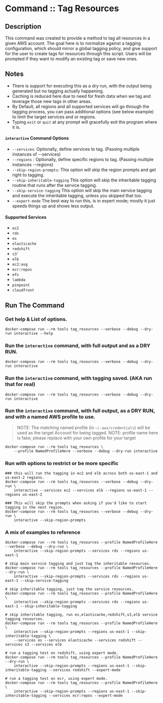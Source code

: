Command :: Tag Resources
========================

Description 
-----------
This command was created to provide a method to tag all resources in a given AWS account. The goal here is to normalize 
against a tagging configuration, which should mirror a global tagging policy, and give support for the user to create 
tags for resources through this script. Users will be prompted if they want to modify an existing tag or save new ones. 


Notes
-----
* There is support for executing this as a dry run, with the output being generated but no tagging actually happening. 
* Caching is reduced here due to need for fresh data when we tag and leverage those new tags in other areas.
* By Default, all regions and all supported services will go through the tagging process, you can pass additional options (see below example) to limit the target services and or regions.  
* Typing `exit` or `quit` at any prompt will gracefully exit the program where it is.

#### `interactive` Command Options 
* `--services`: Optionally, define services to tag. (Passing multiple instances of --services)
* `--regions` : Optionally, define specific regions to tag. (Passing multiple instances --regions)
* `--skip-region-prompts`: This option will skip the region prompts and get right to tagging.
* `--skip-inheritable-tagging` This option will skip the inheritable tagging routine that runs after the service tagging.
* `--skip-service-tagging` This option will skip the main service tagging and execute the inheritable tagging, unless you skipped that too.
* `--expert-mode` The best way to run this, is in expert mode; mostly it just speeds things up and shows less output. 

#### Supported Services 
* `ec2`
* `rds`
* `es`
* `elasticache`
* `redshift`
* `s3'` 
* `elb`
* `ec2:asg`
* `ecr:repos`
* `efs`
* `lambda`
* `pinpoint`
* `cloudfront`


Run The Command
---------------

### Get help & List of options.
```
docker-compose run --rm tools tag_resources --verbose --debug --dry-run interactive --help 
```

### Run the `interactive` command, with full output and as a DRY RUN. 
```
docker-compose run --rm tools tag_resources --verbose --debug --dry-run interactive
```

### Run the `interactive` command, with tagging saved. (AKA run that for real)
```
docker-compose run --rm tools tag_resources --verbose --debug --dry-run interactive
```


### Run the `interactive` command, with full output, as a DRY RUN, and with a named AWS profile to use. 
> NOTE: The matching named profile (in `~/.aws/credentials`) will be used as the target Account for being tagged. 
> NOTE: profile name here is fake; please replace with your own profile for your target
 
```
docker-compose run --rm tools tag_resources \
    --profile NamedProfileHere --verbose --debug --dry-run interactive
```

### Run with options to restrict or be more specific 
```
### this will run the tagging in ec2 and elb across both us-east-1 and us-east-2 regions. 
docker-compose run --rm tools tag_resources --verbose --debug --dry-run \
    interactive --services ec2 --services elb --regions us-east-1 --regions us-east-2

### This will skip the prompts when asking if you'd like to start tagging in the next region. 
docker-compose run --rm tools tag_resources --verbose --debug --dry-run \
    interactive --skip-region-prompts
```

### A mix of examples to reference
```
docker-compose run --rm tools tag_resources --profile NamedProfileHere --verbose --debug --dry-run \
    interactive --skip-region-prompts --services rds --regions us-east-1 

# skip main service tagging and just tag the inheritable resources.
docker-compose run --rm tools tag_resources --profile NamedProfileHere --dry-run \
    interactive --skip-region-prompts --services rds --regions us-east-1 --skip-service-tagging

# skip inheritable tagging, just tag the service resources.
docker-compose run --rm tools tag_resources --profile NamedProfileHere \
    interactive --skip-region-prompts --services rds --regions us-east-1 --skip-inheritable-tagging 

# skip inheritable tagging, run es,elasticache,redshift,s3,elb service tagging resources.
docker-compose run --rm tools tag_resources --profile NamedProfileHere \
    interactive --skip-region-prompts --regions us-east-1 --skip-inheritable-tagging \
    --services es --services elasticache --services redshift --services s3 --services elb

# run a tagging test on redshift, using expert mode.
docker-compose run --rm tools tag_resources --profile NamedProfileHere --dry-run \
    interactive --skip-region-prompts --regions us-east-1 --skip-inheritable-tagging --services redshift --expert-mode
    
# run a tagging test on ecr, using expert mode.
docker-compose run --rm tools tag_resources --profile NamedProfileHere  \
    interactive --skip-region-prompts --regions us-east-1 --skip-inheritable-tagging --services ecr:repos --expert-mode    
```
